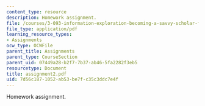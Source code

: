 ```yaml
---
content_type: resource
description: Homework assignment.
file: /courses/3-093-information-exploration-becoming-a-savvy-scholar-fall-2006/7d56c1871052ab53be7fc35c3ddc7e4f_assignment2.pdf
file_type: application/pdf
learning_resource_types:
- Assignments
ocw_type: OCWFile
parent_title: Assignments
parent_type: CourseSection
parent_uid: 07449a28-b2f7-7b37-ab46-5fa2282f3eb5
resourcetype: Document
title: assignment2.pdf
uid: 7d56c187-1052-ab53-be7f-c35c3ddc7e4f
---
```

Homework assignment.

